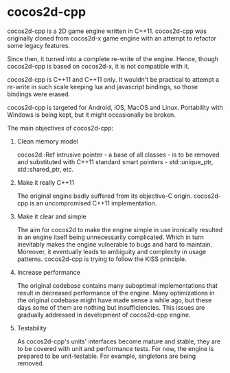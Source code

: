 cocos2d-cpp
===========

cocos2d-cpp is a 2D game engine written in C++11. cocos2d-cpp was originally cloned from cocos2d-x game engine with an attempt to refactor some legacy features.

Since then, it turned into a complete re-write of the engine. Hence, though cocos2d-cpp is based on cocos2d-x, it is not compatible with it.

cocos2d-cpp is C++11 and C++11 only. It wouldn't be practical to attempt a re-write in such scale keeping lua and javascript bindings, so those bindings were erased.

cocos2d-cpp is targeted for Android, iOS, MacOS and Linux. Portability with Windows is being kept, but it might occasionally be broken.

The main objectives of cocos2d-cpp:

1.  Clean memory model

    cocos2d::Ref intrusive pointer - a base of all classes - is to be removed and substituted with C++11 standard smart pointers - std::unique_ptr, std::shared_ptr, etc.

2.  Make it really C++11

    The original engine badly suffered from its objective-C origin. cocos2d-cpp is an uncompromised C++11 implementation.

3.  Make it clear and simple

    The aim for cocos2d to make the engine simple in use ironically resulted in an engine itself being unnecessarily complicated. Which in turn inevitably makes the engine vulnerable to bugs and hard to maintain. Moreover, it eventually leads to ambiguity and complexity in usage patterns. cocos2d-cpp is trying to follow the KISS principle.

4.  Increase performance

    The original codebase contains many suboptimal implementations that result in decreased performance of the engine. Many optimizations in the original codebase might have made sense a while ago, but these days some of them are nothing but insufficiencies. This issues are gradually addressed in development of cocos2d-cpp engine.

5.  Testability

    As cocos2d-cpp's units' interfaces become mature and stable, they are to be covered with unit and performance tests. For now, the engine is prepared to be unit-testable. For example, singletons are being removed.
